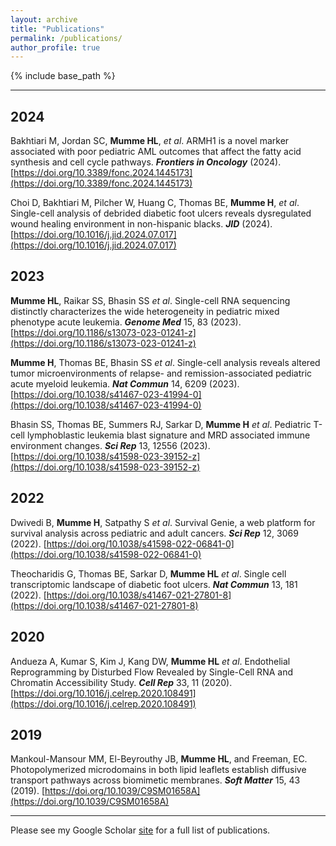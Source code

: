 ```yaml
---
layout: archive
title: "Publications"
permalink: /publications/
author_profile: true
---
```

{% include base_path %}

----------------
## 2024
Bakhtiari M, Jordan SC, **Mumme HL**, *et al*. ARMH1 is a novel marker associated with poor pediatric AML outcomes that affect the fatty acid synthesis and cell cycle pathways. ***Frontiers in Oncology*** (2024). [https://doi.org/10.3389/fonc.2024.1445173](https://doi.org/10.3389/fonc.2024.1445173)

Choi D, Bakhtiari M, Pilcher W, Huang C, Thomas BE, **Mumme H**, *et al*. Single-cell analysis of debrided diabetic foot ulcers reveals dysregulated wound healing environment in non-hispanic blacks. ***JID*** (2024). [https://doi.org/10.1016/j.jid.2024.07.017](https://doi.org/10.1016/j.jid.2024.07.017)

## 2023

**Mumme HL**, Raikar SS, Bhasin SS *et al*. Single-cell RNA sequencing distinctly characterizes the wide heterogeneity in pediatric mixed phenotype acute leukemia. ***Genome Med*** 15, 83 (2023). [https://doi.org/10.1186/s13073-023-01241-z](https://doi.org/10.1186/s13073-023-01241-z)

**Mumme H**, Thomas BE, Bhasin SS *et al*. Single-cell analysis reveals altered tumor microenvironments of relapse- and remission-associated pediatric acute myeloid leukemia. ***Nat Commun*** 14, 6209 (2023). [https://doi.org/10.1038/s41467-023-41994-0](https://doi.org/10.1038/s41467-023-41994-0)

Bhasin SS, Thomas BE, Summers RJ, Sarkar D, **Mumme H** *et al*. Pediatric T-cell lymphoblastic leukemia blast signature and MRD associated immune environment changes. ***Sci Rep*** 13, 12556 (2023). [https://doi.org/10.1038/s41598-023-39152-z](https://doi.org/10.1038/s41598-023-39152-z)

## 2022

Dwivedi B, **Mumme H**, Satpathy S *et al*. Survival Genie, a web platform for survival analysis across pediatric and adult cancers. ***Sci Rep*** 12, 3069 (2022). [https://doi.org/10.1038/s41598-022-06841-0](https://doi.org/10.1038/s41598-022-06841-0)

Theocharidis G, Thomas BE, Sarkar D, **Mumme HL** *et al*. Single cell transcriptomic landscape of diabetic foot ulcers. ***Nat Commun*** 13, 181 (2022). [https://doi.org/10.1038/s41467-021-27801-8](https://doi.org/10.1038/s41467-021-27801-8)

## 2020

Andueza A, Kumar S, Kim J, Kang DW, **Mumme HL** *et al*. Endothelial Reprogramming by Disturbed Flow Revealed by Single-Cell RNA and Chromatin Accessibility Study. ***Cell Rep*** 33, 11 (2020). [https://doi.org/10.1016/j.celrep.2020.108491](https://doi.org/10.1016/j.celrep.2020.108491)

## 2019

Mankoul-Mansour MM, El-Beyrouthy JB, **Mumme HL**, and Freeman, EC. Photopolymerized microdomains in both lipid leaflets establish diffusive transport pathways across biomimetic membranes. ***Soft Matter*** 15, 43 (2019). [https://doi.org/10.1039/C9SM01658A](https://doi.org/10.1039/C9SM01658A)

----------------

Please see my Google Scholar [site](https://scholar.google.com/citations?user=kSPZgioAAAAJ&hl=en) for a full list of publications.
